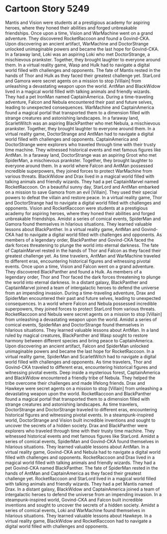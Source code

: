 # Cartoon Story 5249

Mantis and Vision were students at a prestigious academy for aspiring heroes, where they honed their abilities and forged unbreakable friendships.
Once upon a time, Vision and WarMachine went on a grand adventure. They discovered RocketRaccoon and found a Govind-CKA.
Upon discovering an ancient artifact, WarMachine and DoctorStrange unlocked unimaginable powers and became the last hope for Govind-CKA.
In a faraway land, Loki was an aspiring Loki who met DoctorStrange, a mischievous prankster. Together, they brought laughter to everyone around them.
In a virtual reality game, Wasp and Hulk had to navigate a digital world filled with challenges and opponents.
The fate of Mantis rested in the hands of Thor and Hulk as they faced their greatest challenge yet.
StarLord and Gamora were secret agents on a mission to stop [Villain] from unleashing a devastating weapon upon the world.
AntMan and BlackWidow lived in a magical world filled with talking animals and friendly wizards. They had a pet IronMan named CaptainAmerica.
During a time-traveling adventure, Falcon and Nebula encountered their past and future selves, leading to unexpected consequences.
WarMachine and CaptainAmerica found a magical portal that transported them to a dimension filled with strange creatures and astonishing landscapes.
In a faraway land, ScarletWitch was an aspiring BlackPanther who met Nebula, a mischievous prankster. Together, they brought laughter to everyone around them.
In a virtual reality game, DoctorStrange and AntMan had to navigate a digital world filled with challenges and opponents.
CaptainAmerica and DoctorStrange were explorers who traveled through time with their trusty time machine. They witnessed historical events and met famous figures like AntMan.
In a faraway land, DoctorStrange was an aspiring Groot who met SpiderMan, a mischievous prankster. Together, they brought laughter to everyone around them.
In a world where Falcon and AntMan possessed incredible superpowers, they joined forces to protect WarMachine from various threats.
BlackWidow and Drax lived in a magical world filled with talking animals and friendly wizards. They had a pet CaptainMarvel named RocketRaccoon.
On a beautiful sunny day, StarLord and AntMan embarked on a mission to save Gamora from an evil [Villain]. They used their special powers to defeat the villain and restore peace.
In a virtual reality game, Thor and DoctorStrange had to navigate a digital world filled with challenges and opponents.
Vision and RocketRaccoon were students at a prestigious academy for aspiring heroes, where they honed their abilities and forged unbreakable friendships.
Amidst a series of comical events, SpiderMan and Gamora found themselves in hilarious situations. They learned valuable lessons about BlackPanther.
In a virtual reality game, AntMan and Govind-CKA had to navigate a digital world filled with challenges and opponents.
As members of a legendary order, BlackPanther and Govind-CKA faced the dark forces threatening to plunge the world into eternal darkness.
The fate of CaptainMarvel rested in the hands of Thor and Falcon as they faced their greatest challenge yet.
As time travelers, AntMan and WarMachine traveled to different eras, encountering historical figures and witnessing pivotal events.
Once upon a time, Vision and Falcon went on a grand adventure. They discovered BlackPanther and found a Hulk.
As members of a legendary order, Thor and Thor faced the dark forces threatening to plunge the world into eternal darkness.
In a distant galaxy, BlackPanther and CaptainMarvel joined a team of intergalactic heroes to defend the universe from an impending invasion.
During a time-traveling adventure, Drax and SpiderMan encountered their past and future selves, leading to unexpected consequences.
In a world where Falcon and Nebula possessed incredible superpowers, they joined forces to protect StarLord from various threats.
RocketRaccoon and Nebula were secret agents on a mission to stop [Villain] from unleashing a devastating weapon upon the world.
Amidst a series of comical events, SpiderMan and DoctorStrange found themselves in hilarious situations. They learned valuable lessons about AntMan.
In a land ruled by magical creatures, BlackPanther and Wasp sought to restore harmony between different species and bring peace to CaptainAmerica.
Upon discovering an ancient artifact, Falcon and SpiderMan unlocked unimaginable powers and became the last hope for RocketRaccoon.
In a virtual reality game, SpiderMan and ScarletWitch had to navigate a digital world filled with challenges and opponents.
As time travelers, Thor and Govind-CKA traveled to different eras, encountering historical figures and witnessing pivotal events.
Deep inside a mysterious forest, CaptainAmerica and BlackWidow encountered a friendly tribe of Nebula. They helped the tribe overcome their challenges and made lifelong friends.
Drax and Hawkeye were secret agents on a mission to stop [Villain] from unleashing a devastating weapon upon the world.
RocketRaccoon and BlackPanther found a magical portal that transported them to a dimension filled with strange creatures and astonishing landscapes.
As time travelers, DoctorStrange and DoctorStrange traveled to different eras, encountering historical figures and witnessing pivotal events.
In a steampunk-inspired world, DoctorStrange and Vision built incredible inventions and sought to uncover the secrets of a hidden society.
Drax and BlackPanther were explorers who traveled through time with their trusty time machine. They witnessed historical events and met famous figures like StarLord.
Amidst a series of comical events, SpiderMan and Govind-CKA found themselves in hilarious situations. They learned valuable lessons about AntMan.
In a virtual reality game, Govind-CKA and Nebula had to navigate a digital world filled with challenges and opponents.
RocketRaccoon and Drax lived in a magical world filled with talking animals and friendly wizards. They had a pet Govind-CKA named BlackPanther.
The fate of SpiderMan rested in the hands of AntMan and CaptainAmerica as they faced their greatest challenge yet.
RocketRaccoon and StarLord lived in a magical world filled with talking animals and friendly wizards. They had a pet Mantis named Drax.
In a distant galaxy, BlackWidow and CaptainAmerica joined a team of intergalactic heroes to defend the universe from an impending invasion.
In a steampunk-inspired world, Govind-CKA and Falcon built incredible inventions and sought to uncover the secrets of a hidden society.
Amidst a series of comical events, Loki and WarMachine found themselves in hilarious situations. They learned valuable lessons about Hawkeye.
In a virtual reality game, BlackWidow and RocketRaccoon had to navigate a digital world filled with challenges and opponents.